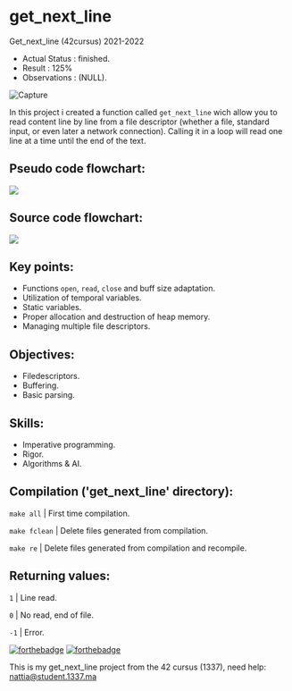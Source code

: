 # get_next_line
Get_next_line (42cursus) 2021-2022

- Actual Status : finished.
- Result        : 125%
- Observations  : (NULL).

![Capture](https://user-images.githubusercontent.com/78090806/145683425-21a041c2-29e2-4fdf-abf6-4d46fd448746.PNG)

In this project i created a function called `get_next_line` wich allow you to read content line by line from a file descriptor (whether a file, standard input, or even later a network connection). Calling it in a loop will read one line at a time until the end of the text.

## Pseudo code flowchart:
![](resources/images/gnl_flowchart_pseudo.png)

## Source code flowchart:
![](resources/images/gnl_flowchart_source.png)

## Key points:

* Functions `open`, `read`, `close` and buff size adaptation.
* Utilization of temporal variables.
* Static variables.
* Proper allocation and destruction of heap memory.
* Managing multiple file descriptors.

## Objectives:

* Filedescriptors. 
* Buffering.
* Basic parsing. 

## Skills:

* Imperative programming.
* Rigor.
* Algorithms & AI.

## Compilation ('get_next_line' directory):

`make all` | First time compilation.

`make fclean` | Delete files generated from compilation.

`make re` | Delete files generated from compilation and recompile.

## Returning values:

`1` | Line read.

`0` | No read, end of file.

`-1` | Error.

[![forthebadge](https://forthebadge.com/images/badges/made-with-c.svg)](https://forthebadge.com)
[![forthebadge](https://forthebadge.com/images/badges/built-with-love.svg)](https://forthebadge.com)

This is my get_next_line project from the 42 cursus (1337),
need help:
nattia@student.1337.ma
